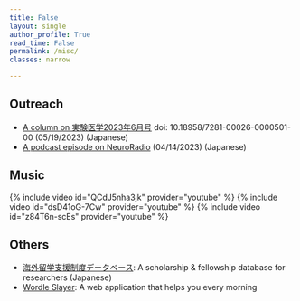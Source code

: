 ```yaml
---
title: False
layout: single
author_profile: True
read_time: False
permalink: /misc/
classes: narrow

---
```

## Outreach
* [A column on 実験医学2023年6月号][jikkenigaku] doi: 10.18958/7281-00026-0000501-00 (05/19/2023) (Japanese)
* [A podcast episode on NeuroRadio][nr] (04/14/2023) (Japanese)

[jikkenigaku]: https://doi.org/10.18958/7281-00026-0000501-00
[nr]: https://neuroradio.tokyo/2023/04/14/55-and-your-mouse-can-sing/

## Music

{% include video id="QCdJ5nha3jk" provider="youtube" %}
{% include video id="dsD41oG-7Cw" provider="youtube" %}
{% include video id="z84T6n-scEs" provider="youtube" %}

## Others

* [海外留学支援制度データベース][uja_database]: A scholarship & fellowship database for researchers (Japanese)
* [Wordle Slayer][ws]: A web application that helps you every morning

[ws]: https://yukifujishima.com/wordleslayer/
[uja_database]: https://www.uja-info.org/funding-search
